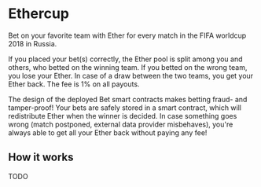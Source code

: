 Ethercup
========

Bet on your favorite team with Ether for every match in the FIFA worldcup 2018 in Russia.

If you placed your bet(s) correctly, the Ether pool is split among you and others, who betted on the winning team. If you betted on the wrong team, you lose your Ether. In case of a draw between the two
teams, you get your Ether back. The fee is 1% on all payouts.

The design of the deployed Bet smart contracts makes betting fraud- and tamper-proof! Your bets are
safely stored in a smart contract, which will redistribute Ether when the winner is decided. In case something goes wrong (match postponed, external data provider misbehaves), you're always able to get all your Ether back without paying any fee! 

How it works
------------

TODO